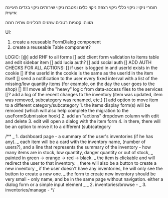חומרי ניקוי:
ניקוי כללי
ניקוי רצפה
ניקוי כלים ומטבח
ניקוי שירותים
ניקוי בגדים
היגיינה אישית

מזווה:
קטניות
רטבים
שמנים
תבלינים
שתיה חמה

UI:

1. create a reuseable FormDialog component
2. create a reuseable Table component?

LOGIC:
[@] add RHF to all forms
[] add client form validation to items table and edit sidebar item
[] add lucia auth?
[] add social auth
[] ADD AUTH CHECKS FOR ALL ACTIONS:
	[] if user is logged in and userId exists in the cookie
	[] if the userId in the cookie is the same as the userId in the item itself
[] send a notification to the user every fixed interval with a list of the missing/low quantity items (for example, on the day the user goes to the shop)
[] !!!! move all the "heavy" logic from data-access files to the services
[]? add a log of the recent changes to the inventory (item was updated, item was removed, subcategory was renamed, etc.)
[] add option to move item to a different category/subcategory
	1. the items display form(s) will be removed (which will also help complete the migration to the useFormSubmission hook)
	2. add an "actions" dropdown column with edit and delete
	3. edit will open a dialog with the item form
	4. in there, there will be an option to move it to a different (sub)category

/\*\*
_ 1. dashboard page - a summary of the user's inventories (if he has any).
_ each item will be a card with the inventory name, (number of users?), and a line that represents the summary of the inventory - how many items are in stock, low quantity, danger quantity or out of stock,
_ painted in green -> orange -> red -> black.
_ the item is clickable and will redirect the user to that inventory.
_ there will also be a button to create a new inventory
_ if the user doesn't have any inventories, he will only see the button to create a new one.
_ the form to create new inventory should be very small - only name, and be in the same page without navigation. either a dialog form or a simple input element
_
_ 2. inventories/browse -
_ 3. inventories/manage -
\*/
